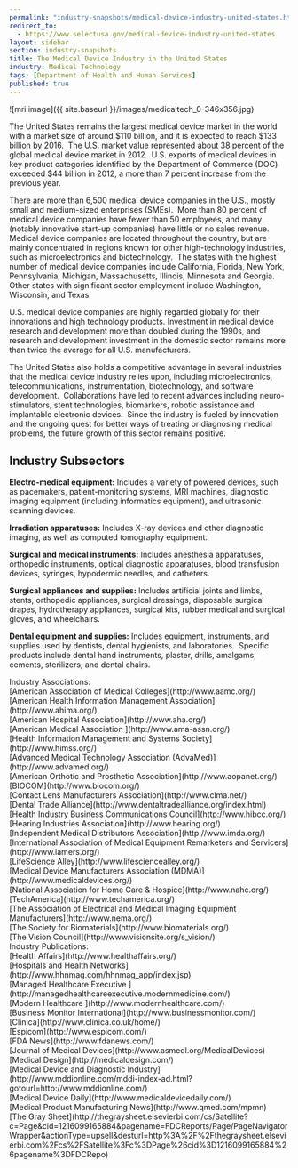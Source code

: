 ```yaml
---
permalink: "industry-snapshots/medical-device-industry-united-states.html"
redirect_to:
  - https://www.selectusa.gov/medical-device-industry-united-states
layout: sidebar
section: industry-snapshots
title: The Medical Device Industry in the United States
industry: Medical Technology
tags: [Department of Health and Human Services]
published: true
---
```


<span class="imgright">![mri image]({{ site.baseurl }}/images/medicaltech_0-346x356.jpg)</span>

The United States remains the largest medical
device market in the world with a market size of around $110 billion, and it is
expected to reach $133 billion by 2016.&nbsp; The U.S. market value represented about 38 percent of the
global medical device market in 2012. &nbsp;U.S.
exports of medical devices in key product categories identified by the
Department of Commerce (DOC) exceeded $44 billion in 2012, a more than 7
percent increase from the previous year.

There are more than 6,500 medical device
companies in the U.S., mostly small and medium-sized enterprises (SMEs).&nbsp; More than 80 percent of medical device
companies have fewer than 50 employees, and many (notably innovative start-up
companies) have little or no sales revenue.&nbsp;
Medical device companies are located throughout the country, but are
mainly concentrated in regions known for other high-technology industries, such
as microelectronics and biotechnology.&nbsp;
The states with the highest number of medical device companies include
California, Florida, New York, Pennsylvania, Michigan, Massachusetts, Illinois,
Minnesota and Georgia.&nbsp; Other states with
significant sector employment include Washington, Wisconsin, and Texas.

U.S. medical device
companies are highly regarded globally for their innovations and high
technology products. Investment in
medical device research and development more than doubled during the 1990s, and
research and development investment in the domestic sector remains more than
twice the average for all U.S. manufacturers. &nbsp;

The United States also holds a competitive
advantage in several industries that the medical device industry relies upon,
including microelectronics, telecommunications, instrumentation, biotechnology,
and software development. &nbsp;Collaborations
have led to recent advances including neuro-stimulators, stent technologies,
biomarkers, robotic assistance and implantable electronic devices.&nbsp; Since the industry is fueled by innovation
and the ongoing quest for better ways of treating or diagnosing medical problems,
the future growth of this sector remains positive.

## **Industry Subsectors**

**Electro-medical
equipment:** Includes a
variety of powered devices, such as pacemakers, patient-monitoring systems, MRI
machines, diagnostic imaging equipment (including informatics equipment), and
ultrasonic scanning devices.&nbsp; 

**Irradiation
apparatuses:** Includes X-ray
devices and other diagnostic imaging, as well as computed tomography equipment.

**Surgical and
medical instruments:** Includes anesthesia apparatuses, orthopedic instruments,
optical diagnostic apparatuses, blood transfusion devices, syringes, hypodermic
needles, and catheters.&nbsp; 

**Surgical
appliances and supplies:** Includes artificial joints and limbs, stents, orthopedic
appliances, surgical dressings, disposable surgical drapes, hydrotherapy
appliances, surgical kits, rubber medical and surgical gloves, and wheelchairs.

**Dental
equipment and supplies:** Includes equipment, instruments, and supplies used by
dentists, dental hygienists, and laboratories. &nbsp;Specific products include dental hand
instruments, plaster, drills, amalgams, cements, sterilizers, and dental
chairs.

<span class="field field-type-link field-field-industry-assoications">
      <span class="field-label">Industry Associations:&nbsp;</span><br>
    <span class="field-items">
            <span class="field-item odd">
                    [American Association of Medical Colleges](http://www.aamc.org/)        </span><br>
              <span class="field-item even">
                    [American Health Information Management Association](http://www.ahima.org/)        </span><br>
              <span class="field-item odd">
                    [American Hospital Association](http://www.aha.org/)        </span><br>
              <span class="field-item even">
                    [American Medical Association ](http://www.ama-assn.org/)        </span><br>
              <span class="field-item odd">
                    [Health Information Management and Systems Society](http://www.himss.org/)        </span><br>
              <span class="field-item even">
                    [Advanced Medical Technology Association (AdvaMed)](http://www.advamed.org/)        </span><br>
              <span class="field-item odd">
                    [American Orthotic and Prosthetic Association](http://www.aopanet.org/)        </span><br>
              <span class="field-item even">
                    [BIOCOM](http://www.biocom.org/)        </span><br>
              <span class="field-item odd">
                    [Contact Lens Manufacturers Association](http://www.clma.net/)        </span><br>
              <span class="field-item even">
                    [Dental Trade Alliance](http://www.dentaltradealliance.org/index.html)        </span><br>
              <span class="field-item odd">
                    [Health Industry Business Communications Council](http://www.hibcc.org/)        </span><br>
              <span class="field-item even">
                    [Hearing Industries Association](http://www.hearing.org/)        </span><br>
              <span class="field-item odd">
                    [Independent Medical Distributors Association](http://www.imda.org/)        </span><br>
              <span class="field-item even">
                    [International Association of Medical Equipment Remarketers and Servicers](http://www.iamers.org/)        </span><br>
              <span class="field-item odd">
                    [LifeScience Alley](http://www.lifesciencealley.org/)        </span><br>
              <span class="field-item even">
                    [Medical Device Manufacturers Association (MDMA)](http://www.medicaldevices.org/)        </span><br>
              <span class="field-item odd">
                    [National Association for Home Care &amp; Hospice](http://www.nahc.org/)        </span><br>
              <span class="field-item even">
                    [TechAmerica](http://www.techamerica.org/)        </span><br>
              <span class="field-item odd">
                    [The Association of Electrical and Medical Imaging Equipment Manufacturers](http://www.nema.org/)        </span><br>
              <span class="field-item even">
                    [The Society for Biomaterials](http://www.biomaterials.org/)        </span><br>
              <span class="field-item odd">
                    [The Vision Council](http://www.visionsite.org/s_vision/)        </span>
        </span>
</span><br>
<span class="field field-type-link field-field-industry-publications">
      <span class="field-label">Industry Publications:&nbsp;</span><br>
    <span class="field-items">
            <span class="field-item odd">
                    [Health Affairs](http://www.healthaffairs.org/)        </span><br>
              <span class="field-item even">
                    [Hospitals and Health Networks](http://www.hhnmag.com/hhnmag_app/index.jsp)        </span><br>
              <span class="field-item odd">
                    [Managed Healthcare Executive ](http://managedhealthcareexecutive.modernmedicine.com/)        </span><br>
              <span class="field-item even">
                    [Modern Healthcare  ](http://www.modernhealthcare.com/)        </span><br>
              <span class="field-item odd">
                    [Business Monitor International](http://www.businessmonitor.com/)        </span><br>
              <span class="field-item even">
                    [Clinica](http://www.clinica.co.uk/home/)        </span><br>
              <span class="field-item odd">
                    [Espicom](http://www.espicom.com/)        </span><br>
              <span class="field-item even">
                    [FDA News](http://www.fdanews.com/)        </span><br>
              <span class="field-item odd">
                    [Journal of Medical Devices](http://www.asmedl.org/MedicalDevices)        </span><br>
              <span class="field-item even">
                    [Medical Design](http://medicaldesign.com/)        </span><br>
              <span class="field-item odd">
                    [Medical Device and Diagnostic Industry](http://www.mddionline.com/mddi-index-ad.html?gotourl=http://www.mddionline.com/)        </span><br>
              <span class="field-item even">
                    [Medical Device Daily](http://www.medicaldevicedaily.com/)        </span><br>
              <span class="field-item odd">
                    [Medical Product Manufacturing News](http://www.qmed.com/mpmn)        </span><br>
              <span class="field-item even">
                    [The Gray Sheet](http://thegraysheet.elsevierbi.com/cs/Satellite?c=Page&amp;cid=1216099165884&amp;pagename=FDCReports/Page/PageNavigatorWrapper&amp;actionType=upsell&amp;desturl=http%3A%2F%2Fthegraysheet.elsevierbi.com%2Fcs%2FSatellite%3Fc%3DPage%26cid%3D1216099165884%26pagename%3DFDCRepo)        </span>
        </span>
</span><br>

